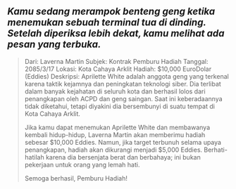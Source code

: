 ## _Kamu sedang merampok benteng geng ketika menemukan sebuah terminal tua di dinding. Setelah diperiksa lebih dekat, kamu melihat ada pesan yang terbuka._

> Dari: Laverna Martin
> Subjek: Kontrak Pemburu Hadiah
> Tanggal: 2085/3/17
> Lokasi: Kota Cahaya Arklit
> Hadiah: $10,000 EuroDolar (Eddies)
> Deskripsi: Aprilette White adalah anggota geng yang terkenal karena taktik kejamnya dan peningkatan teknologi siber. Dia terlibat dalam banyak kejahatan di seluruh kota dan berhasil lolos dari penangkapan oleh ACPD dan geng saingan. Saat ini keberadaannya tidak diketahui, tetapi diyakini dia bersembunyi di suatu tempat di Kota Cahaya Arklit.
>
> Jika kamu dapat menemukan Aprilette White dan membawanya kembali hidup-hidup, Laverna Martin akan memberimu hadiah sebesar $10,000 Eddies. Namun, jika target terbunuh selama upaya penangkapan, hadiah akan dikurangi menjadi $5,000 Eddies. Berhati-hatilah karena dia bersenjata berat dan berbahaya; ini bukan pekerjaan untuk orang yang lemah hati.
>
> Semoga berhasil, Pemburu Hadiah!
